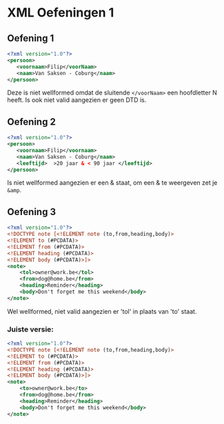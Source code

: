 # XML Oefeningen 1
## Oefening 1
```xml
<?xml version="1.0"?>
<persoon>
   <voornaam>Filip</voorNaam>
   <naam>Van Saksen - Coburg</naam>
</persoon>
```
Deze is niet wellformed omdat de sluitende `</voorNaam>` een hoofdletter N heeft.
Is ook niet valid aangezien er geen DTD is.
## Oefening 2
```xml
<?xml version="1.0"?>
<persoon>
   <voornaam>Filip</voornaam>
   <naam>Van Saksen - Coburg</naam>
   <leeftijd>  >20 jaar & < 90 jaar </leeftijd>
</persoon>
```
Is niet wellformed aangezien er een & staat, om een & te weergeven zet je `&amp`.
## Oefening 3
```xml
<?xml version="1.0"?>
<!DOCTYPE note [<!ELEMENT note (to,from,heading,body)>
<!ELEMENT to (#PCDATA)>
<!ELEMENT from (#PCDATA)>
<!ELEMENT heading (#PCDATA)>
<!ELEMENT body (#PCDATA)>]>
<note>
	<tol>owner@work.be</tol>
	<from>dog@home.be</from>
	<heading>Reminder</heading>
	<body>Don't forget me this weekend</body>
</note>
```
Wel wellformed, niet valid aangezien er 'tol' in plaats van 'to' staat.
### Juiste versie:
```xml
<?xml version="1.0"?>
<!DOCTYPE note [<!ELEMENT note (to,from,heading,body)>
<!ELEMENT to (#PCDATA)>
<!ELEMENT from (#PCDATA)>
<!ELEMENT heading (#PCDATA)>
<!ELEMENT body (#PCDATA)>]>
<note>
	<to>owner@work.be</to>
	<from>dog@home.be</from>
	<heading>Reminder</heading>
	<body>Don't forget me this weekend</body>
</note>
```
